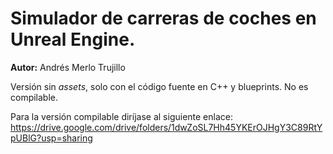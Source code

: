 # Simulador de carreras de coches en Unreal Engine.

__Autor:__ Andrés Merlo Trujillo

Versión sin *assets*, solo con el código fuente en C++ y blueprints. No es compilable.

Para la versión compilable diríjase al siguiente enlace: <https://drive.google.com/drive/folders/1dwZoSL7Hh45YKErOJHgY3C89RtYpUBlG?usp=sharing>
